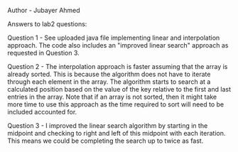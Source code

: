 Author - Jubayer Ahmed

Answers to lab2 questions:

Question 1 - See uploaded java file implementing linear and interpolation approach. The code also includes an "improved linear search" approach as requested in Question 3.

Question 2 - The interpolation approach is faster assuming that the array is already sorted. This is because the algorithm does not have to iterate through each element in the array. The algorithm starts to search at a calculated position based on the value of the key relative to the first and last entries in the array. Note that if an array is not sorted, then it might take more time to use this approach as the time required to sort will need to be included accounted for.

Question 3 - I improved the linear search algorithm by starting in the midpoint and checking to right and left of this midpoint with each iteration. This means we could be completing the search up to twice as fast.
